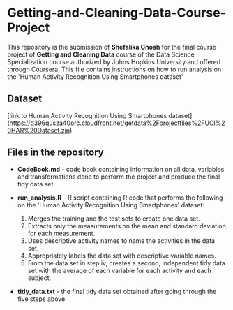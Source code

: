 # Getting-and-Cleaning-Data-Course-Project

This repository is the submission of **Shefalika Ghosh** for the final course project of **Getting and Cleaning Data** course of the Data Science Specialization course authorized by Johns Hopkins University and offered through Coursera. This file contains instructions on how to run analysis on the 'Human Activity Recognition Using Smartphones dataset'

## Dataset
[link to Human Activity Recognition Using Smartphones dataset] (https://d396qusza40orc.cloudfront.net/getdata%2Fprojectfiles%2FUCI%20HAR%20Dataset.zip)

## Files in the repository
- **CodeBook.md** - code book containing information on all data, variables and transformations done to perform the project and produce the final tidy data set.  

- **run_analysis.R** - R script containing R code that performs the following on the 'Human Activity Recognition Using Smartphones' dataset:  
  1. Merges the training and the test sets to create one data set.  
  2. Extracts only the measurements on the mean and standard deviation for each measurement.  
  3. Uses descriptive activity names to name the activities in the data set.  
  4. Appropriately labels the data set with descriptive variable names.  
  5. From the data set in step iv, creates a second, independent tidy data set with the average of each variable for each activity and each subject.  
  
- **tidy_data.txt** - the final tidy data set obtained after going through the five steps above.  

  
  

